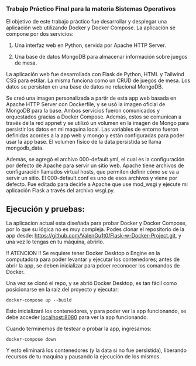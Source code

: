 
### Trabajo Práctico Final para la materia Sistemas Operativos

El objetivo de este trabajo práctico fue desarrollar y desplegar una aplicación web utilizando Docker y Docker Compose. La aplicación se compone por dos servicios:

1. Una interfaz web en Python, servida por Apache HTTP Server.

2. Una base de datos MongoDB para almacenar información sobre juegos de mesa.

La aplicación web fue desarrollada con Flask de Python, HTML y Tailwind CSS para estilar. La misma funciona como un CRUD de juegos de mesa. Los datos se persisten en una base de datos no relacional MongoDB. 

Se creó una imagen personalizada a partir de esta app web basada en Apache HTTP Server con Dockerfile, y se usó la imagen oficial de MongoDB para la base. Ambos servicios fueron comunicados y orquestados gracias a Docker Compose. Además, estos se comunican a través de la red appnet y se utilizó un volumen en la imagen de Mongo para persistir los datos en mi maquina local. Las variables de entorno fueron definidas acordes a la app web y mongo y están configuradas para poder usar la app base. El volumen físico de la data persistida se llama mongodb_data.

Además, se agregó el archivo 000-default.yml, el cual es la configuración por defecto de Apache para servir un sitio web. Apache tiene archivos de configuración llamados virtual hosts, que permiten definir cómo se va a servir un sitio. El 000-default.conf es uno de esos archivos y viene por defecto. Fue editado para decirle a Apache que use mod_wsgi y ejecute mi aplicación Flask a través del archivo wsgi.py.

## Ejecución y pruebas:

La aplicacion actual esta diseñada para probar Docker y Docker Compose, por lo que su lógica no es muy compleja. Podes clonar el repositorio de la app desde: https://github.com/ValenGu1t0/Flask-w-Docker-Project.git, y una vez lo tengas en tu máquina, abrirlo.

!! ATENCION !! Se requiere tener Docker Desktop o Engine en la computadora para poder levantar y ejecutar los contenedores; antes de abrir la app, se deben inicializar para pdoer reconocer los comandos de Docker. 

Una vez se clonó el repo, y se abrió Docker Desktop, es tan fácil como posicionarse en la raíz del proyecto y ejecutar:

`docker-compose up --build`

Esto inicializará los contenedores, y para poder ver la app funcionando, se debe acceder [localhost:8080](http://localhost:8080) para ver la app funcionando.

Cuando terminemos de testear o probar la app, ingresamos: 

`docker-compose down` 

Y esto eliminará los contenedores (y la data si no fue persistida), liberando recursos de tu maquina y pausando la ejecución de los mismos. 
